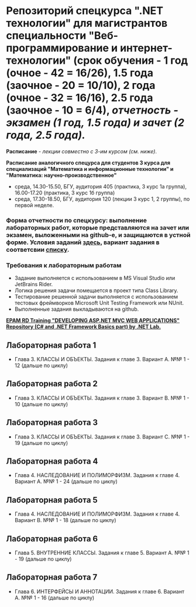 # Репозиторий спецкурса ".NET технологии" для магистрантов специальности "Веб-программирование и интернет-технологии" (срок обучения - 1 год (очное - 42 = 16/26), 1.5 года (заочное - 20 = 10/10), 2 года (очное - 32 = 16/16), 2.5 года (заочное - 10 = 6/4), *отчетность - экзамен (1 год, 1.5 года) и зачет (2 года, 2.5 года).*

**Расписание** - *лекции совместно с 3-им курсом (см. ниже)*. 

**Расписание аналогичного спецурса для студентов 3 курса для специализаций "Математика и информационные технологии" и "Математика: научно-производственное"**
  - среда, 14.30-15.50, БГУ, аудитория 405 (практика, 3 курс 1а группа), 16.00-17.20 (практика, 3 курс 1б группа)
  - среда, 17.30-18.50, БГУ, аудитория 120 (лекции 3 курс 1, 2 группы), по первой неделе.

### Форма отчетности по спецкурсу: выполнение лабораторных работ, которые представляются на зачет или экзамен, выложенными на github-e, и защищаются в устной форме. Условия заданий [здесь](https://github.com/AnzhelikaKravchuk/2018-2019.MMF.BSU/blob/master/Magistracy/JAVA.Methods%20Programming.2015.pdf), вариант задания в соответсвии [списку](https://docs.google.com/spreadsheets/d/1ZEw-KsNtNIW1nvwFjkru8CmrGh7mL_i0QLAu2BQUkO8/edit#gid=1393345770).

### Требования к лабораторным работам
- Задание выполняется c использованием в MS Visual Studio или JetBrains Rider.
- Логика решения задачи помещается в проект типа Class Library.
- Тестирование решенной задачи выполняется с использованием тестовых фреймворков Microsoft Unit Testing Framework или NUnit.
- Выполненные задания выкладываются на github. 

**[EPAM RD Training "DEVELOPING ASP.NET MVC WEB APPLICATIONS" Repository (C# and .NET Framework Basics part) by .NET Lab.](https://github.com/EPM-RD-NETLAB/.NET-Framework-modules)**

## Лабораторная работа 1 

- Глава 3. КЛАССЫ И ОБЪЕКТЫ. Задания к главе 3. Вариант A. №№ 1 - 12 (дальше по циклу)

## Лабораторная работа 2

- Глава 3. КЛАССЫ И ОБЪЕКТЫ. Задания к главе 3. Вариант B. №№ 1 - 10 (дальше по циклу)

## Лабораторная работа 3

- Глава 3. КЛАССЫ И ОБЪЕКТЫ. Задания к главе 3. Вариант C. №№ 1 - 19 (дальше по циклу)

## Лабораторная работа 4

- Глава 4. НАСЛЕДОВАНИЕ И ПОЛИМОРФИЗМ. Задания к главе 4. Вариант A. №№ 1 - 24 (дальше по циклу)

## Лабораторная работа 5

- Глава 4. НАСЛЕДОВАНИЕ И ПОЛИМОРФИЗМ. Задания к главе 4. Вариант B. №№ 1 - 18 (дальше по циклу)

## Лабораторная работа 6

- Глава 5. ВНУТРЕННИЕ КЛАССЫ. Задания к главе 5. Вариант A. №№ 1 - 19 (дальше по циклу)

## Лабораторная работа 7

- Глава 6. ИНТЕРФЕЙСЫ И АННОТАЦИИ. Задания к главе 6. Вариант A. №№ 1 - 16 (дальше по циклу)
